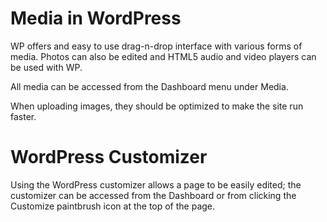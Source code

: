 # Media in WordPress

WP offers and easy to use drag-n-drop interface with various forms of media.  Photos can also be edited and HTML5 audio and video players can be used with WP.

All media can be accessed from the Dashboard menu under Media.

When uploading images, they should be optimized to make the site run faster.

# WordPress Customizer

Using the WordPress customizer allows a page to be easily edited; the customizer can be accessed from the Dashboard or from clicking the Customize paintbrush icon at the top of the page.